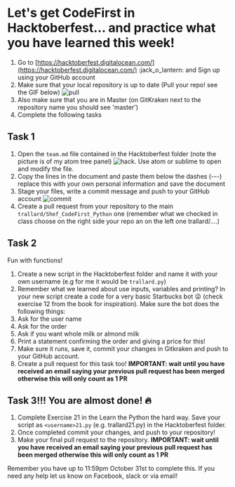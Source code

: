# Let's get CodeFirst in Hacktoberfest... and practice what you have learned this week!

1. Go to [https://hacktoberfest.digitalocean.com/](https://hacktoberfest.digitalocean.com/)  :jack\_o\_lantern:
   and Sign up using your GitHub account
2. Make sure that your local repository is up to date \(Pull your repo! see the GIF below\)
   ![pull](./assets/pull.gif)
3. Also make sure that you are in Master \(on GitKraken next to the repository name you should
   see 'master'\)
4. Complete the following tasks

## Task 1
1. Open the `team.md` file contained in the Hacktoberfest folder \(note the picture is of my atom tree panel\)
   ![hack](./assets/hack.PNG). Use atom or sublime to open and modify the file. 
2. Copy the lines in the document and paste them below the dashes \(---\) replace this with your own personal information and save the document
3. Stage your files, write a commit message and push to your GitHub account
   ![commit](./assets/com.gif)
4. Create a pull request from your repository to the main `trallard/Shef_CodeFirst_Python` one
   \(remember what we checked in class choose on the right side your repo an on the left one trallard/....\)

## Task 2
Fun with functions!
1. Create a new script in the Hacktoberfest folder and name it with your own username (e.g for me it would be `trallard.py`)
2. Remember what we learned about use inputs, variables and printing? In your new script create a code for a very basic Starbucks bot 😜 (check exercise 12 from the book for inspiration). Make sure the bot does the following things:
  1. Ask for the user name
  2. Ask for the order
  3. Ask if you want whole milk or almond milk
  4. Print a statement confirming the order and giving a price for this!
3. Make sure it runs, save it, commit your changes in Gitkraken and push to your GitHub account.
4. Create a pull request for this task too! **IMPORTANT: wait until you have received an email saying your previous pull request has been merged otherwise this will only count as 1 PR**

## Task 3!!! You are almost done!  :fire:

1. Complete Exercise 21 in the Learn the Python the hard way. Save your script as `<username>21.py` \(e.g. trallard21.py\) in the Hacktoberfest folder.
2. Once completed commit your changes, and push to your repository!
3. Make your final pull request to the repository. **IMPORTANT: wait until you have received an email saying your previous pull request has been merged otherwise this will only count as 1 PR**

Remember you have up to 11:59pm October 31st to complete this. If you need any help let us know on Facebook, slack or via email!

